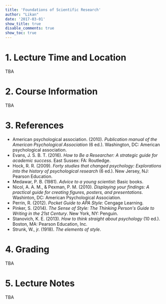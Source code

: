 ```yaml
---
title: 'Foundations of Scientific Research'
author: "Likan"
date: '2017-03-01'
show_title: true
disable_comments: true
show_toc: true
---
```

# 1. Lecture Time and Location

TBA

# 2. Course Information

TBA

# 3. References

- American psychological association. (2010). *Publication manual of the American Psychological Association* (6 ed.). Washington, DC: American psychological association.
- Evans, J. S. B. T. (2016). *How to Be a Researcher: A strategic guide for academic success*. East Sussex: FA: Routledge.
- Hock, R. R. (2009). *Forty studies that changed psychology: Explorations into the history of psychological research* (6 ed.). New Jersey, NJ: Pearson Education.
- Medawar, P. B. (1981). *Advice to a young scientist*: Basic books.
- Nicol, A. A. M., & Pexman, P. M. (2010). *Displaying your findings: A practical guide for creating figures, posters, and presentations*. Washinton, DC: American Psychological Association.
- Perrin, R. (2012). *Pocket Guide to APA Style*: Cengage Learning.
- Pinker, S. (2014). *The Sense of Style: The Thinking Person's Guide to Writing in the 21st Century*. New York, NY: Penguin.
- Stanovich, K. E. (2013). *How to think straight about psychology* (10 ed.). Boston, MA: Pearson Education, Inc.
- Strunk, W., jr. (1918). *The elements of style*.


# 4. Grading

TBA

# 5. Lecture Notes

TBA
